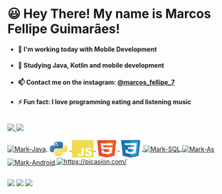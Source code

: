 <h1>😃 Hey There! My name is Marcos Fellipe Guimarães!</h1>

- <h4>🔭 I'm working today with Mobile Development</h4>
- <h4>🌱 Studying Java, Kotlin and mobile development</h4>
- <h4>📫 Contact me on the instagram: <a href="https://instagram.com/marcos_fellipe_7/">@marcos_fellipe_7</a> </h4>
- <h4>⚡ Fun fact: I love programming eating and listening music</h4>
<br>
<div>
  <a href="https://github.com/Markfgui675">
  <img height="180em" src="https://github-readme-stats.vercel.app/api?username=Markfgui675&show_icons=true&theme=react&include_all_commits=true&count_private=true"/>
  <img height="180em" src="https://github-readme-stats.vercel.app/api/top-langs/?username=Markfgui675&layout=compact&langs_count=7&theme=react"/>
</div>
<div style="display: inline_block"><br>
  <img align="center" alt="Mark-Java" height="40" width="50" src="https://cdn.jsdelivr.net/gh/devicons/devicon/icons/java/java-original-wordmark.svg" />
  <img align="center" alt="Mark-Python" height="40" width="50" src="https://raw.githubusercontent.com/devicons/devicon/master/icons/python/python-original.svg">
  <img align="center" alt="Mark-Js" height="40" width="50" src="https://raw.githubusercontent.com/devicons/devicon/master/icons/javascript/javascript-plain.svg">
  <img align="center" alt="Mark-HTML" height="40" width="50" src="https://raw.githubusercontent.com/devicons/devicon/master/icons/html5/html5-original.svg">
  <img align="center" alt="Mark-CSS" height="40" width="50" src="https://raw.githubusercontent.com/devicons/devicon/master/icons/css3/css3-original.svg">
  <img align="center" alt="Mark-SQL" height="40" width="50" src="https://img.icons8.com/fluency/48/000000/mysql-logo.png"/> 
  <img align="center" alt="Mark-As" height="40" width="50"src="https://cdn.jsdelivr.net/gh/devicons/devicon/icons/androidstudio/androidstudio-original.svg" />
  <img align="center" alt="Mark-Android" height="40" width="50" src="https://cdn.jsdelivr.net/gh/devicons/devicon/icons/android/android-original-wordmark.svg" />    
  <a href="https://picasion.com/"><img src="https://i.picasion.com/pic91/14196d06f96b8a309d90d3c3e7f84d83.gif" width="110" height="110" border="0" alt="https://picasion.com/" /></a><br /><a href="https://picasion.com/"></a>
 </div>

##
  
  <div> 
  <a href="https://www.instagram.com/marcos_fellipe_7/" target="_blank"><img src="https://img.shields.io/badge/-Instagram-%23E4405F?style=for-the-badge&logo=instagram&logoColor=white" target="_blank"></a>
  <a href = "mailto:marcosfgui2006@gmail.com"><img src="https://img.shields.io/badge/-Gmail-%23333?style=for-the-badge&logo=gmail&logoColor=white" target="_blank"></a>
  <a href="https://www.linkedin.com/in/marcos-fellipe-guimarães-18ba62218/" target="_blank"><img src="https://img.shields.io/badge/-LinkedIn-%230077B5?style=for-the-badge&logo=linkedin&logoColor=white" target="_blank"></a> 
 
</div>
